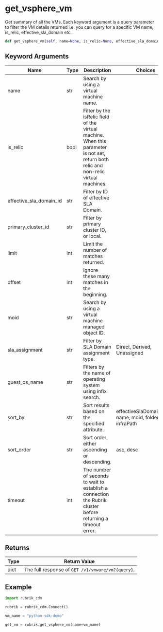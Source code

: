 # get_vsphere_vm

Get summary of all the VMs. Each keyword argument is a query parameter to filter the VM details returned i.e. you can query for a specific VM name, is_relic, effective_sla_domain etc.
```py
def get_vsphere_vm(self, name=None, is_relic=None, effective_sla_domain_id=None, primary_cluster_id=None, limit=None, offset=None, moid=None, sla_assignment=None, guest_os_name=None, sort_by=None, sort_order=None, timeout=15):
```

## Keyword Arguments
| Name        | Type | Description                                                                 | Choices | Default |
|-------------|------|-----------------------------------------------------------------------------|---------|---------|
| name  | str  | Search by using a virtual machine name.  |         |         |
| is_relic  | bool  | Filter by the isRelic field of the virtual machine. When this parameter is not set, return both relic and non-relic virtual machines. |         |         |
| effective_sla_domain_id  | str  | Filter by ID of effective SLA Domain.  |         |         |
| primary_cluster_id  | str  | Filter by primary cluster ID, or local.  |         |         |
| limit  | int  | Limit the number of matches returned.  |         |         |
| offset  | int  | Ignore these many matches in the beginning.  |         |         |
| moid  | str  | Search by using a virtual machine managed object ID.  |         |         |
| sla_assignment  | str  | Filter by SLA Domain assignment type.   |     Direct, Derived, Unassigned    |         |
| guest_os_name  | str  | Filters by the name of operating system using infix search.  |         |         |
| sort_by  | str  | Sort results based on the specified attribute.  |     effectiveSlaDomainName, name, moid, folderPath, infraPath    |         |
| sort_order  | str  | Sort order, either ascending or descending.   |    asc, desc    |         |
| timeout  | int  | The number of seconds to wait to establish a connection the Rubrik cluster before returning a timeout error.  |         |    15     |

## Returns
| Type | Return Value                                                                                   |
|------|-----------------------------------------------------------------------------------------------|
| dict  | The full response of `GET /v1/vmware/vm?{query}`. |
## Example
```py
import rubrik_cdm

rubrik = rubrik_cdm.Connect()

vm_name = "python-sdk-demo"

get_vm = rubrik.get_vsphere_vm(name=vm_name)
```